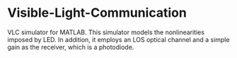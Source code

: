 # Visible-Light-Communication
VLC simulator for MATLAB. This simulator models the nonlinearities imposed by LED. In addition, it employs an LOS optical channel and a simple gain as the receiver, which is a photodiode.
